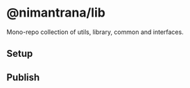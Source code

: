 # @nimantrana/lib

Mono-repo collection of utils, library, common and interfaces.

## Setup



## Publish

